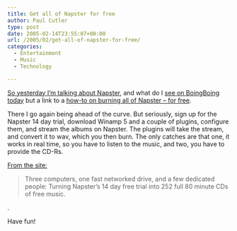 ```yaml
---
title: Get all of Napster for free
author: Paul Cutler
type: post
date: 2005-02-14T23:55:07+00:00
url: /2005/02/get-all-of-napster-for-free/
categories:
  - Entertainment
  - Music
  - Technology

---
```

[So yesterday I&#8217;m talking about Napster][1], and what do I [see on BoingBoing today][2] but a link to a [how-to on burning all of Napster &#8211; for free][3].

There I go again being ahead of the curve. But seriously, sign up for the Napster 14 day trial, download Winamp 5 and a couple of plugins, configure them, and stream the albums on Napster. The plugins will take the stream, and convert it to wav, which you then burn. The only catches are that one, it works in real time, so you have to listen to the music, and two, you have to provide the CD-Rs.

[From the site:][3]

> Three computers, one fast networked drive, and a few dedicated people: Turning Napster&#8217;s 14 day free trial into 252 full 80 minute CDs of free music.

.

Have fun!

 [1]: http://www.paulcutler.org/blog/?p=204
 [2]: http://www.boingboing.net/2005/02/14/turning_napsters_14_.html
 [3]: http://blog.kordix.com/marv/archives/000400.html